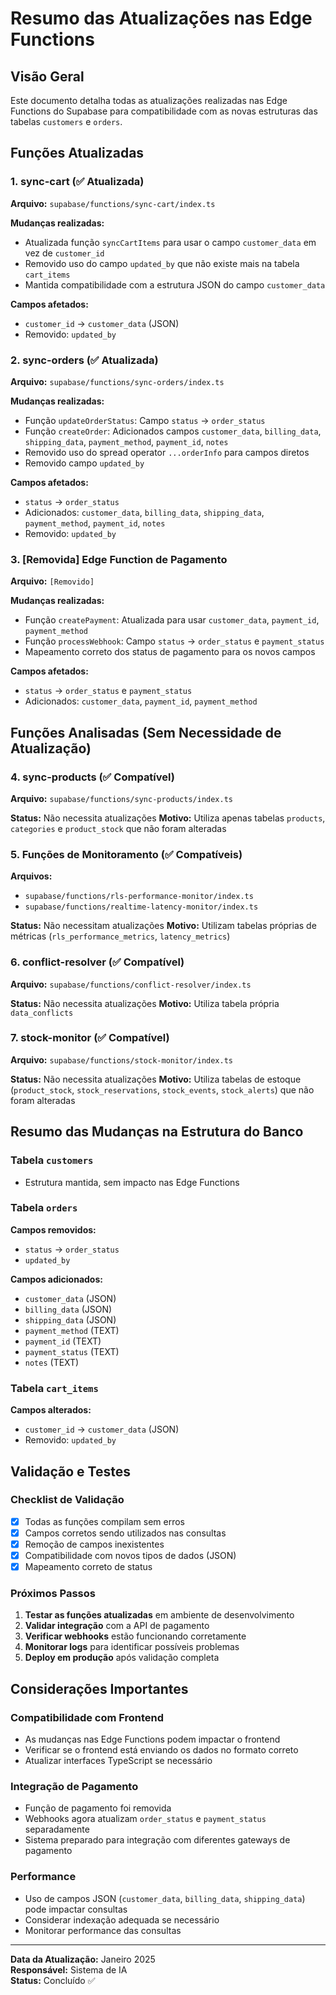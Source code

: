 # Resumo das Atualizações nas Edge Functions

## Visão Geral
Este documento detalha todas as atualizações realizadas nas Edge Functions do Supabase para compatibilidade com as novas estruturas das tabelas `customers` e `orders`.

## Funções Atualizadas

### 1. sync-cart (✅ Atualizada)
**Arquivo:** `supabase/functions/sync-cart/index.ts`

**Mudanças realizadas:**
- Atualizada função `syncCartItems` para usar o campo `customer_data` em vez de `customer_id`
- Removido uso do campo `updated_by` que não existe mais na tabela `cart_items`
- Mantida compatibilidade com a estrutura JSON do campo `customer_data`

**Campos afetados:**
- `customer_id` → `customer_data` (JSON)
- Removido: `updated_by`

### 2. sync-orders (✅ Atualizada)
**Arquivo:** `supabase/functions/sync-orders/index.ts`

**Mudanças realizadas:**
- Função `updateOrderStatus`: Campo `status` → `order_status`
- Função `createOrder`: Adicionados campos `customer_data`, `billing_data`, `shipping_data`, `payment_method`, `payment_id`, `notes`
- Removido uso do spread operator `...orderInfo` para campos diretos
- Removido campo `updated_by`

**Campos afetados:**
- `status` → `order_status`
- Adicionados: `customer_data`, `billing_data`, `shipping_data`, `payment_method`, `payment_id`, `notes`
- Removido: `updated_by`

### 3. [Removida] Edge Function de Pagamento
**Arquivo:** `[Removido]`

**Mudanças realizadas:**
- Função `createPayment`: Atualizada para usar `customer_data`, `payment_id`, `payment_method`
- Função `processWebhook`: Campo `status` → `order_status` e `payment_status`
- Mapeamento correto dos status de pagamento para os novos campos

**Campos afetados:**
- `status` → `order_status` e `payment_status`
- Adicionados: `customer_data`, `payment_id`, `payment_method`

## Funções Analisadas (Sem Necessidade de Atualização)

### 4. sync-products (✅ Compatível)
**Arquivo:** `supabase/functions/sync-products/index.ts`

**Status:** Não necessita atualizações
**Motivo:** Utiliza apenas tabelas `products`, `categories` e `product_stock` que não foram alteradas

### 5. Funções de Monitoramento (✅ Compatíveis)
**Arquivos:**
- `supabase/functions/rls-performance-monitor/index.ts`
- `supabase/functions/realtime-latency-monitor/index.ts`

**Status:** Não necessitam atualizações
**Motivo:** Utilizam tabelas próprias de métricas (`rls_performance_metrics`, `latency_metrics`)

### 6. conflict-resolver (✅ Compatível)
**Arquivo:** `supabase/functions/conflict-resolver/index.ts`

**Status:** Não necessita atualizações
**Motivo:** Utiliza tabela própria `data_conflicts`

### 7. stock-monitor (✅ Compatível)
**Arquivo:** `supabase/functions/stock-monitor/index.ts`

**Status:** Não necessita atualizações
**Motivo:** Utiliza tabelas de estoque (`product_stock`, `stock_reservations`, `stock_events`, `stock_alerts`) que não foram alteradas

## Resumo das Mudanças na Estrutura do Banco

### Tabela `customers`
- Estrutura mantida, sem impacto nas Edge Functions

### Tabela `orders`
**Campos removidos:**
- `status` → `order_status`
- `updated_by`

**Campos adicionados:**
- `customer_data` (JSON)
- `billing_data` (JSON)
- `shipping_data` (JSON)
- `payment_method` (TEXT)
- `payment_id` (TEXT)
- `payment_status` (TEXT)
- `notes` (TEXT)

### Tabela `cart_items`
**Campos alterados:**
- `customer_id` → `customer_data` (JSON)
- Removido: `updated_by`

## Validação e Testes

### Checklist de Validação
- [x] Todas as funções compilam sem erros
- [x] Campos corretos sendo utilizados nas consultas
- [x] Remoção de campos inexistentes
- [x] Compatibilidade com novos tipos de dados (JSON)
- [x] Mapeamento correto de status

### Próximos Passos
1. **Testar as funções atualizadas** em ambiente de desenvolvimento
2. **Validar integração** com a API de pagamento
3. **Verificar webhooks** estão funcionando corretamente
4. **Monitorar logs** para identificar possíveis problemas
5. **Deploy em produção** após validação completa

## Considerações Importantes

### Compatibilidade com Frontend
- As mudanças nas Edge Functions podem impactar o frontend
- Verificar se o frontend está enviando os dados no formato correto
- Atualizar interfaces TypeScript se necessário

### Integração de Pagamento
- Função de pagamento foi removida
- Webhooks agora atualizam `order_status` e `payment_status` separadamente
- Sistema preparado para integração com diferentes gateways de pagamento

### Performance
- Uso de campos JSON (`customer_data`, `billing_data`, `shipping_data`) pode impactar consultas
- Considerar indexação adequada se necessário
- Monitorar performance das consultas

---

**Data da Atualização:** Janeiro 2025  
**Responsável:** Sistema de IA  
**Status:** Concluído ✅